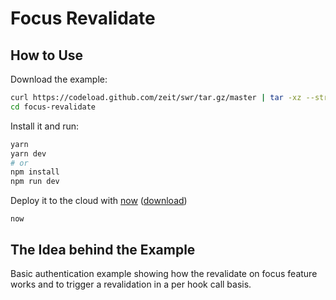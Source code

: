 # Focus Revalidate

## How to Use

Download the example:

```bash
curl https://codeload.github.com/zeit/swr/tar.gz/master | tar -xz --strip=2 swr-master/examples/focus-revalidate
cd focus-revalidate
```

Install it and run:

```bash
yarn
yarn dev
# or
npm install
npm run dev
```

Deploy it to the cloud with [now](https://zeit.co/home) ([download](https://zeit.co/download))

```
now
```

## The Idea behind the Example

Basic authentication example showing how the revalidate on focus feature works and to trigger a revalidation in a per hook call basis.
